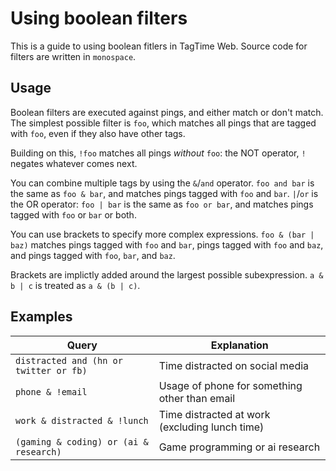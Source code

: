 # Using boolean filters

This is a guide to using boolean fitlers in TagTime Web. Source code for filters are written in `monospace`.

## Usage

Boolean filters are executed against pings, and either match or don't match. The simplest possible filter is `foo`, which matches all pings that are tagged with `foo`, even if they also have other tags.

Building on this, `!foo` matches all pings *without* `foo`: the NOT operator, `!` negates whatever comes next.

You can combine multiple tags by using the `&`/`and` operator. `foo and bar` is the same as `foo & bar`, and matches pings tagged with `foo` and `bar`. `|`/`or` is the OR operator: `foo | bar` is the same as `foo or bar`, and matches pings tagged with `foo` or `bar` or both.

You can use brackets to specify more complex expressions. `foo & (bar | baz)` matches pings tagged with `foo` and `bar`, pings tagged with `foo` and `baz`, and pings tagged with `foo`, `bar`, and `baz`.

Brackets are implictly added around the largest possible subexpression. `a & b | c` is treated as `a & (b | c)`.

## Examples

| Query                                  | Explanation                                    |
|----------------------------------------|------------------------------------------------|
| `distracted and (hn or twitter or fb)` | Time distracted on social media                |
| `phone & !email`                       | Usage of phone for something other than email  |
| `work & distracted & !lunch`           | Time distracted at work (excluding lunch time) |
| `(gaming & coding) or (ai & research)` | Game programming or ai research                |
